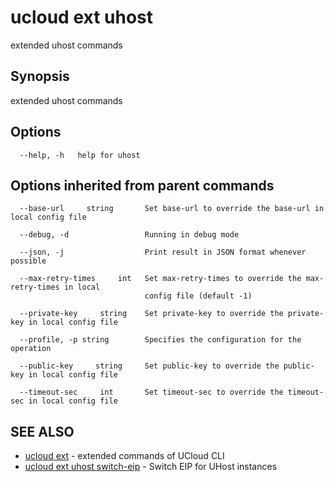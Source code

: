 # ucloud ext uhost

extended uhost commands

## Synopsis

extended uhost commands

## Options

```
  --help, -h   help for uhost 

```

## Options inherited from parent commands

```
  --base-url     string       Set base-url to override the base-url in local config file 

  --debug, -d                 Running in debug mode 

  --json, -j                  Print result in JSON format whenever possible 

  --max-retry-times     int   Set max-retry-times to override the max-retry-times in local
                              config file (default -1) 

  --private-key     string    Set private-key to override the private-key in local config file 

  --profile, -p string        Specifies the configuration for the operation 

  --public-key     string     Set public-key to override the public-key in local config file 

  --timeout-sec     int       Set timeout-sec to override the timeout-sec in local config file 

```

## SEE ALSO

* [ucloud ext](cli/cmd/ucloud/ext)	 - extended commands of UCloud CLI
* [ucloud ext uhost switch-eip](cli/cmd/ucloud/ext/uhost/switch-eip)	 - Switch EIP for UHost instances

